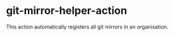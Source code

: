 # git-mirror-helper-action
This action automatically registers all git mirrors in an organisation.

